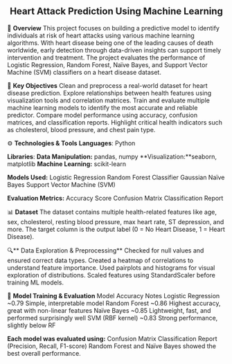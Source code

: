 <div align="center">

## **Heart Attack Prediction Using Machine Learning**

</div>

📌 **Overview**
This project focuses on building a predictive model to identify individuals at risk of heart attacks using various machine learning algorithms. With heart disease being one of the leading causes of death worldwide, early detection through data-driven insights can support timely intervention and treatment. The project evaluates the performance of Logistic Regression, Random Forest, Naïve Bayes, and Support Vector Machine (SVM) classifiers on a heart disease dataset.

🧠 **Key Objectives**
Clean and preprocess a real-world dataset for heart disease prediction.
Explore relationships between health features using visualization tools and correlation matrices.
Train and evaluate multiple machine learning models to identify the most accurate and reliable predictor.
Compare model performance using accuracy, confusion matrices, and classification reports.
Highlight critical health indicators such as cholesterol, blood pressure, and chest pain type.

⚙️ **Technologies & Tools**
**Languages**: Python

**Libraries**:
**Data Manipulation:** pandas, numpy
**Visualization:**seaborn, matplotlib
**Machine Learning:** scikit-learn

**Models Used:**
Logistic Regression
Random Forest Classifier
Gaussian Naïve Bayes
Support Vector Machine (SVM)

**Evaluation Metrics:**
Accuracy Score
Confusion Matrix
Classification Report

📊 **Dataset**
The dataset contains multiple health-related features like age, sex, cholesterol, resting blood pressure, max heart rate, ST depression, and more.
The target column is the output label (0 = No Heart Disease, 1 = Heart Disease).

🔍** Data Exploration & Preprocessing**
Checked for null values and ensured correct data types.
Created a heatmap of correlations to understand feature importance.
Used pairplots and histograms for visual exploration of distributions.
Scaled features using StandardScaler before training ML models.

🧪 **Model Training & Evaluation**
Model	Accuracy	Notes
Logistic Regression	 ~0.79	Simple, interpretable model
Random Forest	       ~0.86	Highest accuracy, great with non-linear features
Naïve Bayes	         ~0.85	Lightweight, fast, and performed surprisingly well
SVM (RBF kernel)	   ~0.83	Strong performance, slightly below RF

**Each model was evaluated using:**
Confusion Matrix
Classification Report (Precision, Recall, F1-score)
Random Forest and Naïve Bayes showed the best overall performance.
